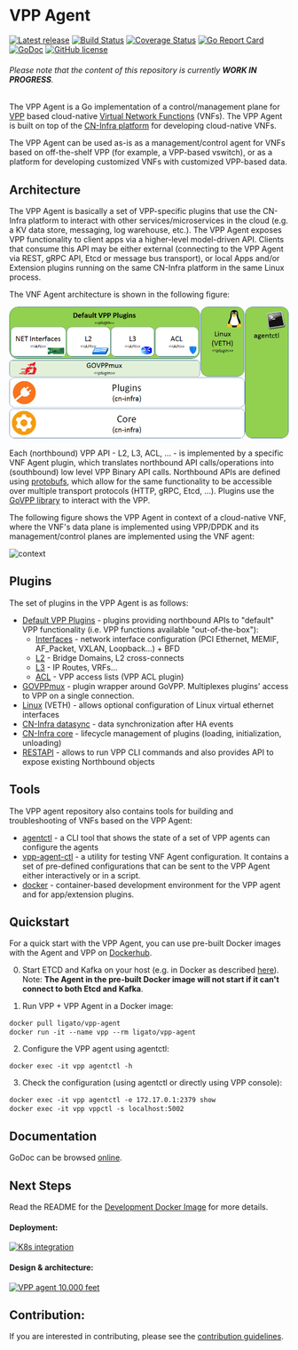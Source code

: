 # VPP Agent

[![Latest release](https://img.shields.io/github/release/ligato/vpp-agent.svg)](https://github.com/ligato/vpp-agent/releases/latest)
[![Build Status](https://travis-ci.org/ligato/vpp-agent.svg?branch=master)](https://travis-ci.org/ligato/vpp-agent)
[![Coverage Status](https://coveralls.io/repos/github/ligato/vpp-agent/badge.svg?branch=master)](https://coveralls.io/github/ligato/vpp-agent?branch=master)
[![Go Report Card](https://goreportcard.com/badge/github.com/ligato/vpp-agent)](https://goreportcard.com/report/github.com/ligato/vpp-agent)
[![GoDoc](https://godoc.org/github.com/ligato/vpp-agent?status.svg)](https://godoc.org/github.com/ligato/vpp-agent)
[![GitHub license](https://img.shields.io/badge/license-Apache%20license%202.0-blue.svg)](https://github.com/ligato/vpp-agent/blob/master/LICENSE)

###### Please note that the content of this repository is currently **WORK IN PROGRESS**.

The VPP Agent is a Go implementation of a control/management plane for
[VPP][1] based cloud-native [Virtual Network Functions][2] (VNFs). The VPP
Agent is built on top of the [CN-Infra platform][16] for developing 
cloud-native VNFs.

The VPP Agent can be used as-is as a management/control agent for VNFs 
based on off-the-shelf VPP (for example, a VPP-based vswitch), or as a
platform for developing customized VNFs with customized VPP-based data.

## Architecture

The VPP Agent is basically a set of VPP-specific plugins that use the 
CN-Infra platform to interact with other services/microservices in the
cloud (e.g. a KV data store, messaging, log warehouse, etc.). The VPP Agent
exposes VPP functionality to client apps via a higher-level model-driven 
API. Clients that consume this API may be either external (connecting to 
the VPP Agent via REST, gRPC API, Etcd or message bus transport), or local
Apps and/or Extension plugins running on the same CN-Infra platform in the 
same Linux process. 

The VNF Agent architecture is shown in the following figure: 

![vpp agent](docs/imgs/vpp_agent.png "VPP Agent & its Plugins on top of cn-infra")

Each (northbound) VPP API - L2, L3, ACL, ... - is implemented by a specific
VNF Agent plugin, which translates northbound API calls/operations into 
(southbound) low level VPP Binary API calls. Northbound APIs are defined 
using [protobufs][3], which allow for the same functionality to be accessible
over multiple transport protocols (HTTP, gRPC, Etcd, ...). Plugins use the 
[GoVPP library][4] to interact with the VPP.

The following figure shows the VPP Agent in context of a cloud-native VNF, 
where the VNF's data plane is implemented using VPP/DPDK and its management/control planes are implemented using the VNF agent:

![context](docs/imgs/context.png "VPP Agent & its Plugins on top of cn-infra")

## Plugins
 
The set of plugins in the VPP Agent is as follows:
* [Default VPP Plugins][5] - plugins providing northbound APIs to "default" 
  VPP functionality (i.e. VPP functions available "out-of-the-box"): 
  * [Interfaces][6] - network interface configuration (PCI Ethernet, MEMIF,
    AF_Packet, VXLAN, Loopback...) + BFD
  * [L2][7] - Bridge Domains, L2 cross-connects
  * [L3][8] - IP Routes, VRFs...
  * [ACL][9] - VPP access lists (VPP ACL plugin)
* [GOVPPmux][10] - plugin wrapper around GoVPP. Multiplexes plugins' access to
  VPP on a single connection.
* [Linux][11] (VETH) - allows optional configuration of Linux virtual ethernet 
  interfaces
* [CN-Infra datasync][12] - data synchronization after HA events
* [CN-Infra core][13] - lifecycle management of plugins (loading, 
  initialization, unloading)
* [RESTAPI](plugins/rest) - allows to run VPP CLI commands and also provides API to expose existing Northbound objects

## Tools

The VPP agent repository also contains tools for building and troubleshooting 
of VNFs based on the VPP Agent:

* [agentctl](cmd/agentctl) - a CLI tool that shows the state of a set of 
   VPP agents can configure the agents
* [vpp-agent-ctl](cmd/vpp-agent-ctl) - a utility for testing VNF Agent 
  configuration. It contains a set of pre-defined configurations that can 
  be sent to the VPP Agent either interactively or in a script. 
* [docker](docker) - container-based development environment for the VPP
  agent and for app/extension plugins.

## Quickstart

For a quick start with the VPP Agent, you can use pre-built Docker images with
the Agent and VPP on [Dockerhub][14].

0. Start ETCD and Kafka on your host (e.g. in Docker as described [here][15]).
   Note: **The Agent in the pre-built Docker image will not start if it can't 
   connect to both Etcd and Kafka**.

1. Run VPP + VPP Agent in a Docker image:
```
docker pull ligato/vpp-agent
docker run -it --name vpp --rm ligato/vpp-agent
```

2. Configure the VPP agent using agentctl:
```
docker exec -it vpp agentctl -h
```

3. Check the configuration (using agentctl or directly using VPP console):
```
docker exec -it vpp agentctl -e 172.17.0.1:2379 show
docker exec -it vpp vppctl -s localhost:5002
```

## Documentation
GoDoc can be browsed [online](https://godoc.org/github.com/ligato/vpp-agent).

## Next Steps
Read the README for the [Development Docker Image](docker/dev/README.md) for more details.

#### Deployment:
[![K8s integration](docs/imgs/k8s_deployment_thumb.png "VPP Agent - K8s integration")](docs/Deployment.md)

#### Design & architecture:
[![VPP agent 10.000 feet](docs/imgs/vpp_agent_10K_feet_thumb.png "VPP Agent - 10.000 feet view on the architecture")](docs/Design.md)

## Contribution:
If you are interested in contributing, please see the [contribution guidelines](CONTRIBUTING.md).

[1]: https://fd.io/
[2]: https://github.com/ligato/cn-infra/blob/master/docs/readmes/cn_virtual_function.md
[3]: https://developers.google.com/protocol-buffers/
[4]: https://wiki.fd.io/view/GoVPP
[5]: plugins/vpp
[6]: plugins/vpp/ifplugin
[7]: plugins/vpp/l2plugin
[8]: plugins/vpp/l3plugin
[9]: plugins/vpp/aclplugin
[10]: plugins/govppmux
[11]: plugins/linux
[12]: https://github.com/ligato/cn-infra/tree/master/datasync
[13]: https://github.com/ligato/cn-infra/tree/master/core
[14]: https://hub.docker.com/r/ligato/vpp-agent/
[15]: docker/dev/README.md#running-etcd-server-on-local-host
[16]: https://github.com/ligato/cn-infra